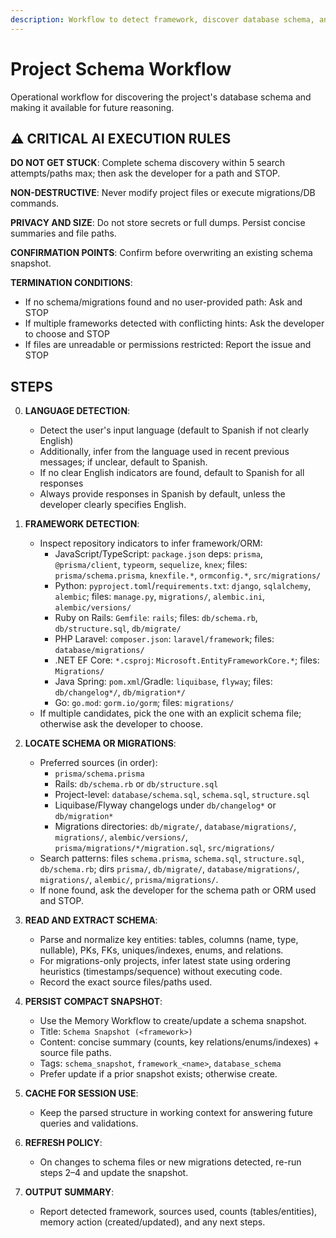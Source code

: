 ```yaml
---
description: Workflow to detect framework, discover database schema, and persist a compact schema snapshot
---
```


# Project Schema Workflow

Operational workflow for discovering the project's database schema and making it available for future reasoning.

## ⚠️ CRITICAL AI EXECUTION RULES

**DO NOT GET STUCK**: Complete schema discovery within 5 search attempts/paths max; then ask the developer for a path and STOP.

**NON-DESTRUCTIVE**: Never modify project files or execute migrations/DB commands.

**PRIVACY AND SIZE**: Do not store secrets or full dumps. Persist concise summaries and file paths.

**CONFIRMATION POINTS**: Confirm before overwriting an existing schema snapshot.

**TERMINATION CONDITIONS**:
- If no schema/migrations found and no user-provided path: Ask and STOP
- If multiple frameworks detected with conflicting hints: Ask the developer to choose and STOP
- If files are unreadable or permissions restricted: Report the issue and STOP

## STEPS

0. **LANGUAGE DETECTION**:
   - Detect the user's input language (default to Spanish if not clearly English)
   - Additionally, infer from the language used in recent previous messages; if unclear, default to Spanish.
   - If no clear English indicators are found, default to Spanish for all responses
   - Always provide responses in Spanish by default, unless the developer clearly specifies English.

1. **FRAMEWORK DETECTION**:
   - Inspect repository indicators to infer framework/ORM:
     - JavaScript/TypeScript: `package.json` deps: `prisma`, `@prisma/client`, `typeorm`, `sequelize`, `knex`; files: `prisma/schema.prisma`, `knexfile.*`, `ormconfig.*`, `src/migrations/`
     - Python: `pyproject.toml`/`requirements.txt`: `django`, `sqlalchemy`, `alembic`; files: `manage.py`, `migrations/`, `alembic.ini`, `alembic/versions/`
     - Ruby on Rails: `Gemfile`: `rails`; files: `db/schema.rb`, `db/structure.sql`, `db/migrate/`
     - PHP Laravel: `composer.json`: `laravel/framework`; files: `database/migrations/`
     - .NET EF Core: `*.csproj`: `Microsoft.EntityFrameworkCore.*`; files: `Migrations/`
     - Java Spring: `pom.xml`/Gradle: `liquibase`, `flyway`; files: `db/changelog*/`, `db/migration*/`
     - Go: `go.mod`: `gorm.io/gorm`; files: `migrations/`
   - If multiple candidates, pick the one with an explicit schema file; otherwise ask the developer to choose.

2. **LOCATE SCHEMA OR MIGRATIONS**:
   - Preferred sources (in order):
     - `prisma/schema.prisma`
     - Rails: `db/schema.rb` or `db/structure.sql`
     - Project-level: `database/schema.sql`, `schema.sql`, `structure.sql`
     - Liquibase/Flyway changelogs under `db/changelog*` or `db/migration*`
     - Migrations directories: `db/migrate/`, `database/migrations/`, `migrations/`, `alembic/versions/`, `prisma/migrations/*/migration.sql`, `src/migrations/`
   - Search patterns: files `schema.prisma`, `schema.sql`, `structure.sql`, `db/schema.rb`; dirs `prisma/`, `db/migrate/`, `database/migrations/`, `migrations/`, `alembic/`, `prisma/migrations/`.
   - If none found, ask the developer for the schema path or ORM used and STOP.

3. **READ AND EXTRACT SCHEMA**:
   - Parse and normalize key entities: tables, columns (name, type, nullable), PKs, FKs, uniques/indexes, enums, and relations.
   - For migrations-only projects, infer latest state using ordering heuristics (timestamps/sequence) without executing code.
   - Record the exact source files/paths used.

4. **PERSIST COMPACT SNAPSHOT**:
   - Use the Memory Workflow to create/update a schema snapshot.
   - Title: `Schema Snapshot (<framework>)`
   - Content: concise summary (counts, key relations/enums/indexes) + source file paths.
   - Tags: `schema_snapshot`, `framework_<name>`, `database_schema`
   - Prefer update if a prior snapshot exists; otherwise create.

5. **CACHE FOR SESSION USE**:
   - Keep the parsed structure in working context for answering future queries and validations.

6. **REFRESH POLICY**:
   - On changes to schema files or new migrations detected, re-run steps 2–4 and update the snapshot.

7. **OUTPUT SUMMARY**:
   - Report detected framework, sources used, counts (tables/entities), memory action (created/updated), and any next steps.
